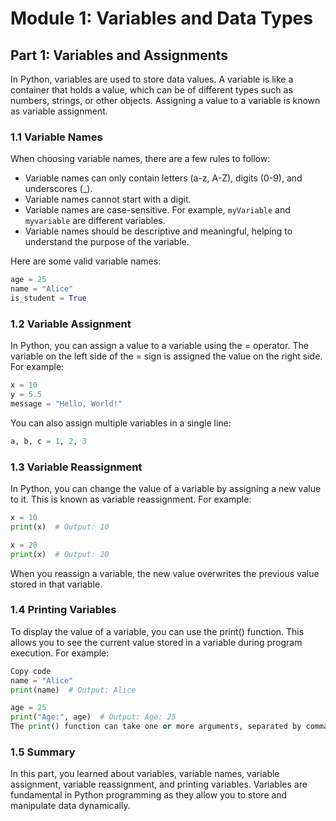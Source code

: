 # Module 1: Variables and Data Types

## Part 1: Variables and Assignments

In Python, variables are used to store data values. A variable is like a container that holds a value, which can be of different types such as numbers, 
strings, or other objects. Assigning a value to a variable is known as variable assignment.

### 1.1 Variable Names

When choosing variable names, there are a few rules to follow:

- Variable names can only contain letters (a-z, A-Z), digits (0-9), and underscores (_). 
- Variable names cannot start with a digit.
- Variable names are case-sensitive. For example, `myVariable` and `myvariable` are different variables.
- Variable names should be descriptive and meaningful, helping to understand the purpose of the variable.

Here are some valid variable names:

```python
age = 25
name = "Alice"
is_student = True
```

### 1.2 Variable Assignment

In Python, you can assign a value to a variable using the = operator. The variable on the left side of the = sign is assigned the value on the right side. For example:

```python
x = 10
y = 5.5
message = "Hello, World!"
```

You can also assign multiple variables in a single line:
```python
a, b, c = 1, 2, 3
```

### 1.3 Variable Reassignment
In Python, you can change the value of a variable by assigning a new value to it. This is known as variable reassignment. For example:

```python
x = 10
print(x)  # Output: 10

x = 20
print(x)  # Output: 20
```

When you reassign a variable, the new value overwrites the previous value stored in that variable.

### 1.4 Printing Variables

To display the value of a variable, you can use the print() function. This allows you to see the current value stored in a variable during program execution. For example:

```python
Copy code
name = "Alice"
print(name)  # Output: Alice

age = 25
print("Age:", age)  # Output: Age: 25
The print() function can take one or more arguments, separated by commas. It converts each argument to a string and displays it on the console.
```

### 1.5 Summary

In this part, you learned about variables, variable names, variable assignment, variable reassignment, and printing variables. 
Variables are fundamental in Python programming as they allow you to store and manipulate data dynamically.